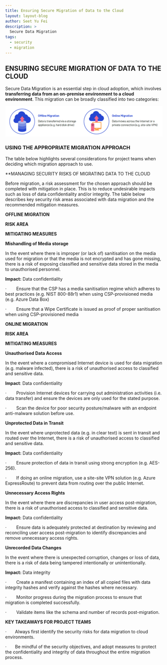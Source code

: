 ```yaml
---
title: Ensuring Secure Migration of Data to the Cloud
layout: layout-blog
author: Seet Yu Fei
description: >
  Secure Data Migration
tags:
  - security
  - migration
---
```

 ## ENSURING SECURE MIGRATION OF DATA TO THE CLOUD

Secure Data Migration is an essential step in cloud adoption, which involves **transferring data from an on-premise environment to a cloud environment**. This migration can be broadly classified into two categories:

![Online offline table](assets/img/secure_data_mig_off_online_img01.png)

### USING THE APPROPRIATE MIGRATION APPROACH

The table below highlights several considerations for project teams when deciding which migration approach to use. 



**MANAGING SECURITY RISKS OF MIGRATING DATA TO THE CLOUD

Before migration, a risk assessment for the chosen approach should be completed with mitigation in place. This is to reduce undesirable impacts such as loss of data confidentiality and/or integrity. The table below describes key security risk areas associated with data migration and the recommended mitigation measures.

**OFFLINE MIGRATION**

**RISK AREA**

**MITIGATING MEASURES**

**Mishandling of Media storage**

In the event where there is improper (or lack of) sanitisation on the media used for migration or that the media is not encrypted and has gone missing, there is a risk of exposing classified and sensitive data stored in the media to unauthorised personnel.

**Impact:** Data confidentiality

·        Ensure that the CSP has a media sanitisation regime which adheres to best practices (e.g. NIST 800-88r1) when using CSP-provisioned media (e.g. Azure Data Box)

·        Ensure that a Wipe Certificate is issued as proof of proper sanitisation when using CSP-provisioned media

**ONLINE MIGRATION**

**RISK AREA**

**MITIGATING MEASURES**

**Unauthorised Data Access**

In the event where a compromised Internet device is used for data migration (e.g. malware infected), there is a risk of unauthorised access to classified and sensitive data.

**Impact**: Data confidentiality

·        Provision Internet devices for carrying out administration activities (i.e. data transfer) and ensure the devices are only used for the stated purpose.

·        Scan the device for poor security posture/malware with an endpoint anti-malware solution before use.

**Unprotected Data in Transit**

In the event where unprotected data (e.g. in clear text) is sent in transit and routed over the Internet, there is a risk of unauthorised access to classified and sensitive data.

**Impact:** Data confidentiality

·        Ensure protection of data in transit using strong encryption (e.g. AES-256).

·        If doing an online migration, use a site-site VPN solution (e.g. Azure ExpressRoute) to prevent data from routing over the public Internet.

**Unnecessary Access Rights**

In the event where there are discrepancies in user access post-migration, there is a risk of unauthorised access to classified and sensitive data.

**Impact:** Data confidentiality

·        Ensure data is adequately protected at destination by reviewing and reconciling user access post-migration to identify discrepancies and remove unnecessary access rights.

**Unrecorded Data Changes**

In the event where there is unexpected corruption, changes or loss of data, there is a risk of data being tampered intentionally or unintentionally.

**Impact:** Data integrity

·        Create a manifest containing an index of all copied files with data integrity hashes and verify against the hashes where necessary.

·        Monitor progress during the migration process to ensure that migration is completed successfully.

·        Validate items like the schema and number of records post-migration.

**KEY TAKEAWAYS FOR PROJECT TEAMS**

·       Always first identify the security risks for data migration to cloud environments.

·       Be mindful of the security objectives, and adopt measures to protect the confidentiality and integrity of data throughout the entire migration process.
